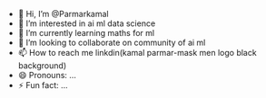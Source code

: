 - 👋 Hi, I’m @Parmarkamal
- 👀 I’m interested in ai ml data science
- 🌱 I’m currently learning maths for ml 
- 💞️ I’m looking to collaborate on community of ai ml
- 📫 How to reach me linkdin(kamal parmar-mask men logo black background)
- 😄 Pronouns: ...
- ⚡ Fun fact: ...

<!---
Parmarkamal/Parmarkamal is a ✨ special ✨ repository because its `README.md` (this file) appears on your GitHub profile.
You can click the Preview link to take a look at your changes.
--->

